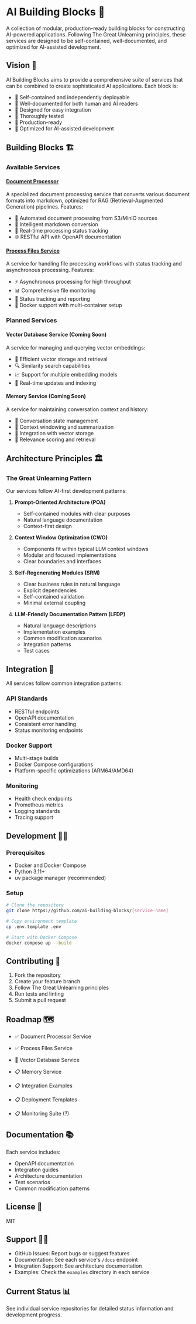 # AI Building Blocks 🧱

A collection of modular, production-ready building blocks for constructing AI-powered applications. Following The Great Unlearning principles, these services are designed to be self-contained, well-documented, and optimized for AI-assisted development.

## Vision 🎯

AI Building Blocks aims to provide a comprehensive suite of services that can be combined to create sophisticated AI applications. Each block is:

- 🔄 Self-contained and independently deployable
- 📝 Well-documented for both human and AI readers
- 🔌 Designed for easy integration
- 🧪 Thoroughly tested
- 🚀 Production-ready
- 🤖 Optimized for AI-assisted development

## Building Blocks 🏗️

### Available Services

#### [Document Processor](https://github.com/ai-building-blocks/docling-service)
A specialized document processing service that converts various document formats into markdown, optimized for RAG (Retrieval-Augmented Generation) pipelines. Features:
- 🚀 Automated document processing from S3/MinIO sources
- 📝 Intelligent markdown conversion
- 🔄 Real-time processing status tracking
- 🌐 RESTful API with OpenAPI documentation

#### [Process Files Service](https://github.com/ai-building-blocks/process-files-service)
A service for handling file processing workflows with status tracking and asynchronous processing. Features:
- ⚡ Asynchronous processing for high throughput
- 📊 Comprehensive file monitoring
- 🔄 Status tracking and reporting
- 🐳 Docker support with multi-container setup

### Planned Services

#### Vector Database Service (Coming Soon)
A service for managing and querying vector embeddings:
- 💾 Efficient vector storage and retrieval
- 🔍 Similarity search capabilities
- 📈 Support for multiple embedding models
- 🔄 Real-time updates and indexing

#### Memory Service (Coming Soon)
A service for maintaining conversation context and history:
- 🧠 Conversation state management
- 📝 Context windowing and summarization
- 🔄 Integration with vector storage
- 🎯 Relevance scoring and retrieval

## Architecture Principles 🏛️

### The Great Unlearning Pattern
Our services follow AI-first development patterns:

1. **Prompt-Oriented Architecture (POA)**
   - Self-contained modules with clear purposes
   - Natural language documentation
   - Context-first design

2. **Context Window Optimization (CWO)**
   - Components fit within typical LLM context windows
   - Modular and focused implementations
   - Clear boundaries and interfaces

3. **Self-Regenerating Modules (SRM)**
   - Clear business rules in natural language
   - Explicit dependencies
   - Self-contained validation
   - Minimal external coupling

4. **LLM-Friendly Documentation Pattern (LFDP)**
   - Natural language descriptions
   - Implementation examples
   - Common modification scenarios
   - Integration patterns
   - Test cases

## Integration 🔌

All services follow common integration patterns:

### API Standards
- RESTful endpoints
- OpenAPI documentation
- Consistent error handling
- Status monitoring endpoints

### Docker Support
- Multi-stage builds
- Docker Compose configurations
- Platform-specific optimizations (ARM64/AMD64)

### Monitoring
- Health check endpoints
- Prometheus metrics
- Logging standards
- Tracing support

## Development 👩‍💻

### Prerequisites
- Docker and Docker Compose
- Python 3.11+
- uv package manager (recommended)

### Setup
```bash
# Clone the repository
git clone https://github.com/ai-building-blocks/[service-name]

# Copy environment template
cp .env.template .env

# Start with Docker Compose
docker compose up --build
```


## Contributing 🤝

1. Fork the repository
2. Create your feature branch
3. Follow The Great Unlearning principles
4. Run tests and linting
5. Submit a pull request

## Roadmap 🗺️

- ✅ Document Processor Service
- ✅ Process Files Service
- 🚧 Vector Database Service

- 📋 Memory Service
- 📋 Integration Examples
- 📋 Deployment Templates

- 📋 Monitoring Suite (?)

## Documentation 📚

Each service includes:
- OpenAPI documentation
- Integration guides
- Architecture documentation
- Test scenarios
- Common modification patterns

## License 📄

MIT

## Support 💁‍♀️

- GitHub Issues: Report bugs or suggest features
- Documentation: See each service's `/docs` endpoint
- Integration Support: See architecture documentation
- Examples: Check the `examples` directory in each service

## Current Status 📊

See individual service repositories for detailed status information and development progress.
